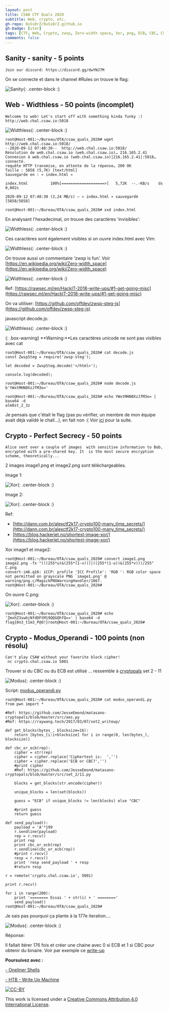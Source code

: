 ```yaml
---
layout: post
title: CSAW CTF Quals 2020
subtitle: Web, crypto, etc. 
gh-repo: 0xSs0rZ/0xSs0rZ.github.io
gh-badge: [star]
tags: [CTF, Web, Crypto, zwsp, Zero-width space, Xor, png, ECB, CBC, CSAW, Write-up, Python, pwn]
comments: false
---
```


## Sanity - sanity - 5 points

~~~
Join our discord: https://discord.gg/dwYNJ7M
~~~

On se connecte et dans le channel #Rules on trouve le flag:

![Sanity](/img/csaw20_sanity.png){: .center-block :}

## Web - Widthless - 50 points (incomplet)

~~~
Welcome to web! Let's start off with something kinda funky :)  http://web.chal.csaw.io:5018
~~~

![Widthless](/img/csaw20_widthless_1.png){: .center-block :}

~~~
root@Host-001:~/Bureau/OTA/csaw_quals_2020# wget http://web.chal.csaw.io:5018/
--2020-09-12 07:48:30--  http://web.chal.csaw.io:5018/
Résolution de web.chal.csaw.io (web.chal.csaw.io)… 216.165.2.41
Connexion à web.chal.csaw.io (web.chal.csaw.io)|216.165.2.41|:5018… connecté.
requête HTTP transmise, en attente de la réponse… 200 OK
Taille : 5858 (5,7K) [text/html]
Sauvegarde en : « index.html »

index.html          100%[===================>]   5,72K  --.-KB/s    ds 0,002s  

2020-09-12 07:48:30 (3,24 MB/s) — « index.html » sauvegardé [5858/5858]

root@Host-001:~/Bureau/OTA/csaw_quals_2020# xxd index.html 
~~~

En analysant l'hexadecimal, on trouve des caractères 'invisibles':

![Widthless](/img/csaw20_widthless_2.png){: .center-block :}

Ces caractères sont également visibles si on ouvre index.html avec Vim:

![Widthless](/img/csaw20_widthless_3.png){: .center-block :}

On trouve aussi un commentaire ‘zwsp is fun’. Voir [https://en.wikipedia.org/wiki/Zero-width_space](https://en.wikipedia.org/wiki/Zero-width_space)

![Widthless](/img/csaw20_widthless_4.png){: .center-block :}

Ref: [https://rawsec.ml/en/HackIT-2018-write-ups/#1-get-going-misc](https://rawsec.ml/en/HackIT-2018-write-ups/#1-get-going-misc)

On va utiliser: [https://github.com/offdev/zwsp-steg-js](https://github.com/offdev/zwsp-steg-js)

javascript decode.js:

![Widthless](/img/csaw20_widthless_5.png){: .center-block :}

{: .box-warning}
**Warning:**Les caractères unicode ne sont pas visibles avec cat

~~~
root@Host-001:~/Bureau/OTA/csaw_quals_2020# cat decode.js
const ZwspSteg = require('zwsp-steg');

let decoded = ZwspSteg.decode('</html>​​​​‎‏‎​​​');

console.log(decoded);
 
root@Host-001:~/Bureau/OTA/csaw_quals_2020# node decode.js 
b'YWxtMHN0XzJfM3o='

root@Host-001:~/Bureau/OTA/csaw_quals_2020# echo YWxtMHN0XzJfM3o= | base64 -d
alm0st_2_3z
~~~

Je pensais que c'était le flag (pas pu vérifier, un membre de mon équipe avait déjà validé le chall...), en fait non :( Voir [ici](https://medium.com/@isatrevor052/widthless-writeup-csaw-ctf-quals-2020-a007b3ddadc3) pour la suite.

## Crypto - Perfect Secrecy - 50 points

~~~
Alice sent over a couple of images  with sensitive information to Bob, encrypted with a pre-shared key. It  is the most secure encryption scheme, theoretically...
~~~

2 images image1.png et image2.png sont téléchargeables.

Image 1:

![Xor](/img/csaw20_perfect_secrecy_1.png){: .center-block :}

Image 2: 

![Xor](/img/csaw20_perfect_secrecy_2.png){: .center-block :}

Ref: 

- [http://dann.com.br/alexctf2k17-crypto100-many_time_secrets/](http://dann.com.br/alexctf2k17-crypto100-many_time_secrets/)
- [https://blog.hackeriet.no/shortest-image-xor/](https://blog.hackeriet.no/shortest-image-xor/)

Xor image1 et image2:

~~~
root@Host-001:~/Bureau/OTA/csaw_quals_2020# convert image1.png image2.png -fx "(((255*u)&(255*(1-v)))|((255*(1-u))&(255*v)))/255" C.png
convert-im6.q16: iCCP: profile 'ICC Profile': 'RGB ': RGB color space not permitted on grayscale PNG `image1.png' @ warning/png.c/MagickPNGWarningHandler/1667.
root@Host-001:~/Bureau/OTA/csaw_quals_2020#
~~~

On ouvre C.png:

![Xor](/img/csaw20_perfect_secrecy_3.png){: .center-block :}

~~~
root@Host-001:~/Bureau/OTA/csaw_quals_2020# echo 'ZmxhZ3swbjNfdDFtM19QQGQhfQ==' | base64 -d
flag{0n3_t1m3_P@d!}root@Host-001:~/Bureau/OTA/csaw_quals_2020# 
~~~

## Crypto - Modus_Operandi - 100 points (non résolu)

~~~
Can't play CSAW without your favorite block cipher!
 nc crypto.chal.csaw.io 5001
~~~

Trouver si du CBC ou du ECB est utilisé ... ressemble à [cryptopals](https://0xss0rz.github.io/tags/#Cryptopals) set 2 - 11

![Modus](/img/csaw20_modus_operandi_1.png){: .center-block :}

Script: [modus_operandi.py](https://github.com/0xSs0rZ/CTF/blob/master/modus_operandi.py)

~~~
root@Host-001:~/Bureau/OTA/csaw_quals_2020# cat modus_operandi.py 
from pwn import *

#Ref: https://github.com/JesseEmond/matasano-cryptopals/blob/master/src/aes.py
#Ref: https://raywang.tech/2017/03/07/set2_writeup/

def get_blocks(bytes_, blocksize=16):
    return [bytes_[i:i+blocksize] for i in range(0, len(bytes_), blocksize)]
    
def cbc_or_ecb(rep):
	cipher = str(rep)
	cipher = cipher.replace('Ciphertext is:  ','')
	cipher = cipher.replace('ECB or CBC?','')
	#print cipher
	#Ref: https://github.com/JesseEmond/matasano-cryptopals/blob/master/src/set_2/11.py

	blocks = get_blocks(str.encode(cipher))

	unique_blocks = len(set(blocks))

	guess = "ECB" if unique_blocks != len(blocks) else "CBC"

	#print guess
	return guess

def send_payload():
    payload = 'A'*199
    r.sendline(payload)
    rep = r.recv()
    print rep
    print cbc_or_ecb(rep)
    r.sendline(cbc_or_ecb(rep))
    #print r.recv()
    resp = r.recv()
    print 'resp send_payload ' + resp
    #return resp
    
r = remote('crypto.chal.csaw.io', 5001)

print r.recv()

for i in range(200):
	print '======== Essai ' + str(i) + ' ========'
	send_payload()
root@Host-001:~/Bureau/OTA/csaw_quals_2020# 
~~~

Je sais pas pourquoi ça plante à la 177e iteration....

![Modus](/img/csaw20_modus_operandi_2.png){: .center-block :}

Réponse:

Il fallait itérer 176 fois et créer une chaine avec 0 si ECB et 1 si CBC pour obtenir du binaire. Voir par exemple ce [write-up](https://github.com/Happygator/CTF/blob/master/CSAW2020/ModusOperandi.md)

**Poursuivez avec :** 

[- Oneliner Shells](https://0xss0rz.github.io/2020-05-10-Oneliner-shells/)

[- HTB - Write Up Machine](https://0xss0rz.github.io/2020-08-04-HTB-Write-Up/)

[![CC-BY](https://mirrors.creativecommons.org/presskit/buttons/88x31/svg/by.svg)](https://creativecommons.org/licenses/by/4.0/)

This work is licensed under a [Creative Commons Attribution 4.0 International License](https://creativecommons.org/licenses/by/4.0/).
